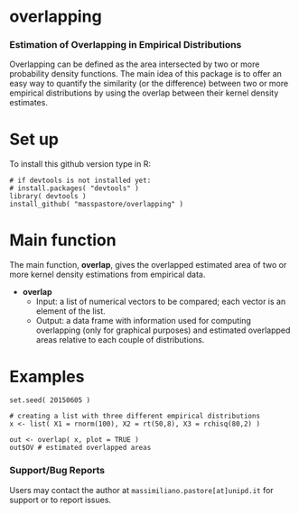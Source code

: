 # overlapping
### Estimation of Overlapping in Empirical Distributions

Overlapping can be defined as the area intersected by two or more probability density functions. The main idea of this package is to offer an easy way to quantify the similarity (or the difference) between two or more empirical distributions by using the overlap between their kernel density estimates.

# Set up

To install this github version type in R:

```{r}
# if devtools is not installed yet: 
# install.packages( "devtools" )  
library( devtools )
install_github( "masspastore/overlapping" )
```

# Main function

The main function, **overlap**, gives the overlapped estimated area of two or more kernel density estimations from empirical data.

* **overlap**
    + Input: a list of numerical vectors to be compared; each vector is an element of the list.
    + Output: a data frame with information used for computing overlapping (only for graphical purposes) and estimated overlapped areas relative to each couple of distributions.
     

# Examples

```{r}
set.seed( 20150605 )

# creating a list with three different empirical distributions
x <- list( X1 = rnorm(100), X2 = rt(50,8), X3 = rchisq(80,2) )

out <- overlap( x, plot = TRUE )
out$OV # estimated overlapped areas
```

### Support/Bug Reports

Users may contact the author at `massimiliano.pastore[at]unipd.it` for support or to report issues.

